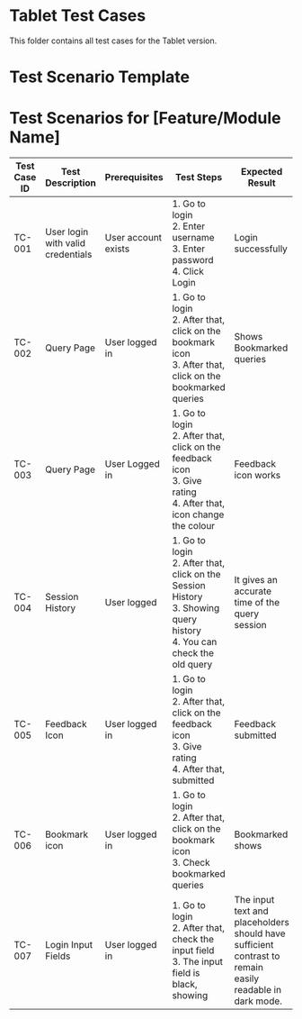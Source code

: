 # Tablet Test Cases

This folder contains all test cases for the Tablet version.

# Test Scenario Template

# Test Scenarios for [Feature/Module Name]

| Test Case ID | Test Description | Prerequisites | Test Steps | Expected Result | Status     | Remark          | Release Cycle | Test Execution Date | Test Executed By |
|--------------|------------------|--------------|------------|----------------|------------|-----------------|---------------|--------------------|------------------|
| TC-001       | User login with valid credentials | User account exists | 1. Go to login<br>2. Enter username<br>3. Enter password<br>4. Click Login | Login successfully | Successfully | None            | Release 4.0   |25/10/2025                  | Sandeep                |
| TC-002       | Query Page | User logged in | 1. Go to login<br>2. After that, click on the bookmark icon<br>3. After that, click on the bookmarked queries | Shows Bookmarked queries | Successfully | None               | Release 4.0   |25/10/2025                  | Sandeep                 |
| TC-003       | Query Page | User Logged in | 1. Go to login<br>2. After that, click on the feedback icon<br>3. Give rating<br>4. After that, icon change the colour | Feedback icon works | Successfully | None            | Release 4.0   | 25/10/2025                 | Sandeep                 |
| TC-004       | Session History | User logged | 1. Go to login<br>2. After that, click on the Session History<br>3. Showing query history<br>4. You can check the old query | It gives an accurate time of the query session | Fail | It does not give the local time but shows GMT time.             | Release 4.0   |25/10/2025                  | Sandeep                 |
| TC-005       | Feedback Icon | User logged in | 1. Go to login<br>2. After that, click on the feedback icon<br>3. Give rating<br>4. After that, submitted | Feedback submitted   | Successfully | None          | Release 4.0   |25/10/2025                  | Sandeep                 |
| TC-006       | Bookmark icon | User logged in | 1. Go to login<br>2. After that, click on the bookmark icon<br>3. Check bookmarked queries | Bookmarked shows   | Successfully | None        | Release 4.0   |25/10/2025                  | Sandeep                 |
| TC-007       | Login Input Fields | User logged in | 1. Go to login<br>2. After that, check the input field<br>3. The input field is black, showing |The input text and placeholders should have sufficient contrast to remain easily readable in dark mode.   | Fail | Poor Contrast in Login Input Fields        | Release 4.0   |25/10/2025                  | Sandeep                 |

